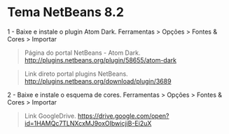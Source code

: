 # Tema NetBeans 8.2

1 - Baixe e instale o plugin Atom Dark.
Ferramentas > Opções > Fontes & Cores > Importar

>Página do portal NetBeans - Atom Dark.
http://plugins.netbeans.org/plugin/58655/atom-dark

>Link direto portal plugins NetBeans.
http://plugins.netbeans.org/download/plugin/3689

2 - Baixe e instale o esquema de cores.
Ferramentas > Opções > Fontes & Cores > Importar

>Link GoogleDrive.
https://drive.google.com/open?id=1HAMQc7TLNXcxMJ9oxOIbwicjiB-Ei2uX
